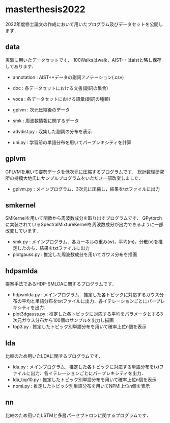 # masterthesis2022
2022年度修士論文の作成において用いたプログラム及びデータセットを公開します．

## data
実験に用いたデータセットです．
100Walksはwalk，AIST++はaistと略し保存してあります．
- annotation
: AIST++データの副詞アノテーション(.csv)
- doc
: 各データセットにおける文書(副詞の集合)
- voca
: 各データセットにおける語彙(副詞の種類)
- gplvm
: 次元圧縮後のデータ
- smk
: 周波数情報に関するデータ

- advdist.py
: 収集した副詞の分布を表示
- uni.py
: 学習前の単語分布を用いてパープレキシティを計算
## gplvm
GPLVMを用いて姿勢データを低次元に圧縮するプログラムです．
総計数理研究所の持橋大地氏にサンプルプログラムをいただき一部改変しました．
- gplvm.py
: メインプログラム．3次元に圧縮し，結果をtxtファイルに出力

## smkernel
SMKernelを用いて関数から周波数成分を取り出すプログラムです．
GPytorchに実装されているSpectralMixtureKernelを周波数成分が出力できるように一部改変しています．
- smk.py
: メインプログラム．各カーネルの重み(w)，平均(m)，分散(v)を推定したのち，結果をtxtファイルに出力
- plotgauss.py
: 推定した周波数成分を用いてガウス分布を描画

## hdpsmlda
提案手法であるHDP-SMLDAに関するプログラムです．
- hdpsmlda.py
: メインプログラム．推定した各トピックに対応するガウス分布の平均と単語分布をtxtファイルに出力．各イテレーションごとにパープレキシティを出力．
- plot3dgauss.py
: 推定した各トピックに対応する平均をパラメータとする3次元ガウス分布から100個のサンプルを出力し描画
- top3.py
: 推定したトピック別単語分布を用いて確率上位n個を表示

## lda
比較のため用いたLDAに関するプログラムです．
- lda.py
: メインプログラム．推定した各トピックに対応する単語分布をtxtファイルに出力．各イテレーションごとにパープレキシティを出力．
- lda_top10.py
: 推定したトピック別単語分布を用いて確率上位n個を表示
- npmi.py
: 推定したトピック別単語分布を用いてNPMI上位n個を表示
## nn
比較のため用いたLSTMと多層パーセプトロンに関するプログラムです．

